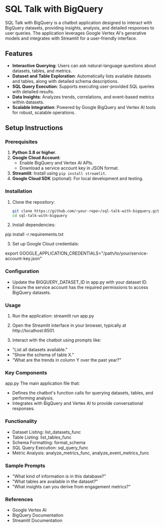 # SQL Talk with BigQuery

SQL Talk with BigQuery is a chatbot application designed to interact with BigQuery datasets, providing insights, analysis, and detailed responses to user queries. The application leverages Google Vertex AI's generative models and integrates with Streamlit for a user-friendly interface.

## Features

- **Interactive Querying**: Users can ask natural-language questions about datasets, tables, and metrics.
- **Dataset and Table Exploration**: Automatically lists available datasets and tables, along with detailed schema descriptions.
- **SQL Query Execution**: Supports executing user-provided SQL queries with detailed results.
- **Data Insights**: Analyzes trends, correlations, and event-based metrics within datasets.
- **Scalable Integration**: Powered by Google BigQuery and Vertex AI tools for robust, scalable operations.

## Setup Instructions

### Prerequisites
1. **Python 3.8 or higher**.
2. **Google Cloud Account**:
   - Enable BigQuery and Vertex AI APIs.
   - Download a service account key in JSON format.
3. **Streamlit**: Install using `pip install streamlit`.
4. **Google Cloud SDK** (optional): For local development and testing.

### Installation
1. Clone the repository:
   ```bash
   git clone https://github.com/<your-repo>/sql-talk-with-bigquery.git
   cd sql-talk-with-bigquery

2. Install dependencies:

pip install -r requirements.txt

3. Set up Google Cloud credentials:

export GOOGLE_APPLICATION_CREDENTIALS="/path/to/your/service-account-key.json"

### Configuration

- Update the BIGQUERY_DATASET_ID in app.py with your dataset ID.
- Ensure the service account has the required permissions to access BigQuery datasets.

### Usage
1. Run the application:
  streamlit run app.py

2. Open the Streamlit interface in your browser, typically at http://localhost:8501.

3. Interact with the chatbot using prompts like:
- "List all datasets available."
- "Show the schema of table X."
- "What are the trends in column Y over the past year?"

### Key Components
app.py
The main application file that:

- Defines the chatbot's function calls for querying datasets, tables, and performing analysis.
- Integrates with BigQuery and Vertex AI to provide conversational responses.

### Functionality
- Dataset Listing: list_datasets_func
- Table Listing: list_tables_func
- Schema Formatting: format_schema
- SQL Query Execution: sql_query_func
- Metric Analysis: analyze_metrics_func, analyze_event_metrics_func

### Sample Prompts
- "What kind of information is in this database?"
- "What tables are available in the dataset?"
- "What insights can you derive from engagement metrics?"

### References
- Google Vertex AI
- BigQuery Documentation
- Streamlit Documentation
